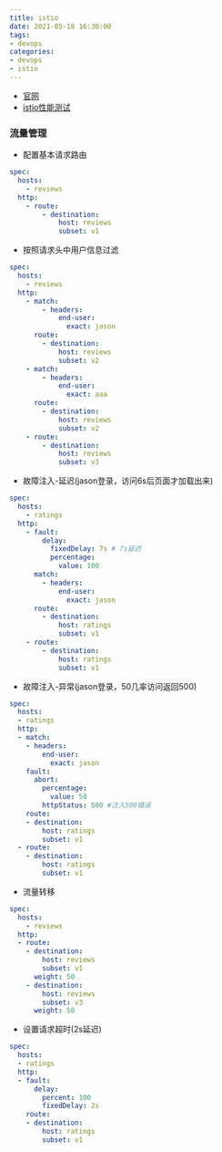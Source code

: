 ```yaml
---
title: istio
date: 2021-05-18 16:30:00
tags:
- devops 
categories:
- devops
- istio
---
```


- [官网](https://istio.io/latest/zh/docs/examples/bookinfo/)
- [istio性能测试](https://www.jianshu.com/p/1f3f62ce3ea9)

### 流量管理
- 配置基本请求路由
```yaml
spec:
  hosts:
    - reviews
  http:
    - route:
        - destination:
            host: reviews
            subset: v1
```

- 按照请求头中用户信息过滤
```yaml
spec:
  hosts:
    - reviews
  http:
    - match:
        - headers:
            end-user:
              exact: jason
      route:
        - destination:
            host: reviews
            subset: v2
    - match:
        - headers:
            end-user:
              exact: aaa
      route:
        - destination:
            host: reviews
            subset: v2
    - route:
        - destination:
            host: reviews
            subset: v3
```

- 故障注入-延迟(jason登录，访问6s后页面才加载出来)
```yaml
spec:
  hosts:
    - ratings
  http:
    - fault:
        delay:
          fixedDelay: 7s # 7s延迟
          percentage:
            value: 100
      match:
        - headers:
            end-user:
              exact: jason
      route:
        - destination:
            host: ratings
            subset: v1
    - route:
        - destination:
            host: ratings
            subset: v1
```

- 故障注入-异常(jason登录，50几率访问返回500)
```yaml
spec:
  hosts:
  - ratings
  http:
  - match:
    - headers:
        end-user:
          exact: jason
    fault:
      abort:
        percentage:
          value: 50
        httpStatus: 500 #注入500错误
    route:
    - destination:
        host: ratings
        subset: v1
  - route:
    - destination:
        host: ratings
        subset: v1
```

- 流量转移
```yaml
spec:
  hosts:
    - reviews
  http:
  - route:
    - destination:
        host: reviews
        subset: v1
      weight: 50
    - destination:
        host: reviews
        subset: v3
      weight: 50
```

- 设置请求超时(2s延迟)
```yaml
spec:
  hosts:
  - ratings
  http:
  - fault:
      delay:
        percent: 100
        fixedDelay: 2s
    route:
    - destination:
        host: ratings
        subset: v1
```
